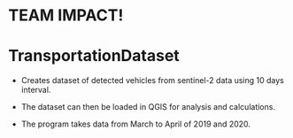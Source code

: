 # TEAM IMPACT! 
# TransportationDataset

- Creates dataset of detected vehicles from sentinel-2 data using 10 days interval.
- The dataset can then be loaded in QGIS for analysis and calculations. 

- The program takes data from March to April of 2019 and 2020.
